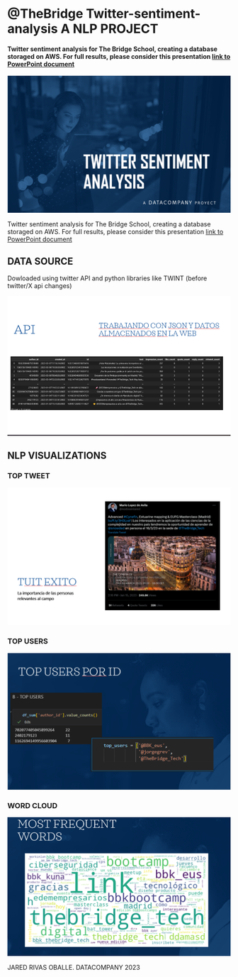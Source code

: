 # @TheBridge Twitter-sentiment-analysis A NLP PROJECT
#### Twitter sentiment analysis for The Bridge School, creating a database storaged on AWS. For full results, please consider this presentation [link to PowerPoint document](TWITTER%20SENTIMENT%20ANALYSIS.pptx)

![IMAGEN_PORTADA](/src/utils/PORTADA.png)

Twitter sentiment analysis for The Bridge School, creating a database storaged on AWS. For full results, please consider this presentation [link to PowerPoint document](TWITTER%20SENTIMENT%20ANALYSIS.pptx)

## DATA SOURCE

Dowloaded using twitter API and python libraries like TWINT (before twitter/X api changes)

![twitter_API](/src/utils/TWITTER%20API.png)

## NLP VISUALIZATIONS

### TOP TWEET 

![Top_tweet](/src/utils/top_impact.png)

### TOP USERS 

![image](/src/utils/Top%20users.png)

### WORD CLOUD
![word_cloud](src/utils/Wordcloud.png)




JARED RIVAS OBALLE. 
DATACOMPANY 2023






